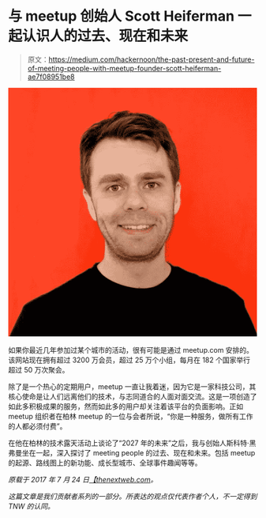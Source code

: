 # 与 meetup 创始人 Scott Heiferman 一起认识人的过去、现在和未来

> 原文：<https://medium.com/hackernoon/the-past-present-and-future-of-meeting-people-with-meetup-founder-scott-heiferman-ae7f08951be8>

![](img/4558f487c8e6ee034a765e6457d62f6e.png)

如果你最近几年参加过某个城市的活动，很有可能是通过 meetup.com 安排的。该网站现在拥有超过 3200 万会员，超过 25 万个小组，每月在 182 个国家举行超过 50 万次聚会。

除了是一个热心的定期用户，meetup 一直让我着迷，因为它是一家科技公司，其核心使命是让人们远离他们的技术，与志同道合的人面对面交流。这是一项创造了如此多积极成果的服务，然而如此多的用户却关注着该平台的负面影响。正如 meetup 组织者在柏林 meetup 的一位与会者所说，“你是一种服务，做所有工作的人都必须付费”。

在他在柏林的技术露天活动上谈论了“2027 年的未来”之后，我与创始人斯科特·黑弗曼坐在一起，深入探讨了 meeting people 的过去、现在和未来。包括 meetup 的起源、路线图上的新功能、成长型城市、全球事件趣闻等等。

*原载于 2017 年 7 月 24 日*[*【thenextweb.com*](https://thenextweb.com/contributors/2017/07/24/past-present-future-meeting-people-meetup-founder-scott-heiferman/)*。*

*这篇文章是我们贡献者系列的一部分。所表达的观点仅代表作者个人，不一定得到 TNW 的认同。*